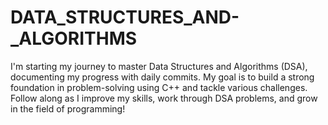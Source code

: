 # DATA_STRUCTURES_AND-_ALGORITHMS
I'm starting my journey to master Data Structures and Algorithms (DSA), documenting my progress with daily commits. My goal is to build a strong foundation in problem-solving using C++ and tackle various challenges. Follow along as I improve my skills, work through DSA problems, and grow in the field of programming!
